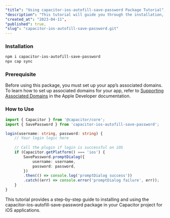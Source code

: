 ```yaml
---
"title": "Using capacitor-ios-autofill-save-password Package Tutorial",
"description": "This tutorial will guide you through the installation, prerequisites, and usage of the capacitor-ios-autofill-save-password package in your Capacitor project.",
"created_at": "2023-04-11",
"published": true,
"slug": "capacitor-ios-autofill-save-password.git"
---
```


### Installation
```bash
npm i capacitor-ios-autofill-save-password
npx cap sync
```

### Prerequisite
Before using this package, you must set up your app’s associated domains. To learn how to set up associated domains for your app, refer to [Supporting Associated Domains](https://developer.apple.com/documentation/safariservices/supporting_associated_domains) in the Apple Developer documentation.

### How to Use
```typescript
import { Capacitor } from '@capacitor/core';
import { SavePassword } from 'capacitor-ios-autofill-save-password';

login(username: string, password: string) {
    // Your login logic here
        
    // Call the plugin if login is successful on iOS
    if (Capacitor.getPlatform() === 'ios') {
        SavePassword.promptDialog({
            username: username,
            password: password,
        })
        .then(() => console.log('promptDialog success'))
        .catch((err) => console.error('promptDialog failure', err));
    }
}
```

This tutorial provides a step-by-step guide to installing and using the capacitor-ios-autofill-save-password package in your Capacitor project for iOS applications.